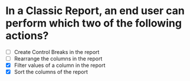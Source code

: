 # In a Classic Report, an end user can perform which two of the following actions?

- [ ] Create Control Breaks in the report
- [ ] Rearrange the columns in the report
- [x] Filter values of a column in the report
- [x] Sort the columns of the report